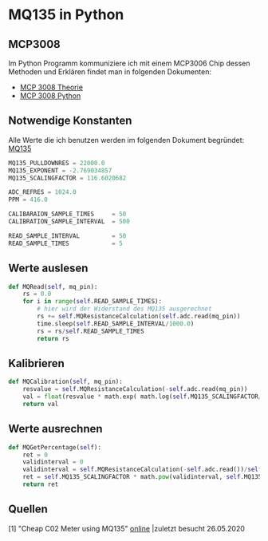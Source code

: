 # MQ135 in Python

## MCP3008

Im Python Programm kommuniziere ich mit einem MCP3006 Chip dessen Methoden und Erklären findet man in folgenden Dokumenten:

* [MCP 3008 Theorie](https://github.com/dkupert-tgm/SYT_SWISS-ARMY-KNIFE/blob/master/MCP3008.md)
* [MCP 3008 Python](https://github.com/dkupert-tgm/SYT_SWISS-ARMY-KNIFE/blob/master/Python_MCP3008.md)

## Notwendige Konstanten

Alle Werte die ich benutzen werden im folgenden Dokument begründet: [MQ135](https://github.com/dkupert-tgm/SYT_SWISS-ARMY-KNIFE/blob/master/MQ135.md)

```python
MQ135_PULLDOWNRES = 22000.0
MQ135_EXPONENT = -2.769034857
MQ135_SCALINGFACTOR = 116.6020682

ADC_REFRES = 1024.0
PPM = 416.0

CALIBARAION_SAMPLE_TIMES     = 50
CALIBRATION_SAMPLE_INTERVAL  = 500      

READ_SAMPLE_INTERVAL         = 50       
READ_SAMPLE_TIMES            = 5  
```

## Werte auslesen

```python
def MQRead(self, mq_pin):
    rs = 0.0
    for i in range(self.READ_SAMPLE_TIMES):
        # hier wird der Widerstand des MQ135 ausgerechnet
        rs += self.MQResistanceCalculation(self.adc.read(mq_pin))
        time.sleep(self.READ_SAMPLE_INTERVAL/1000.0)
        rs = rs/self.READ_SAMPLE_TIMES
        return rs
```

## Kalibrieren

```python
def MQCalibration(self, mq_pin):
    resvalue = self.MQResistanceCalculation(-self.adc.read(mq_pin))
    val = float(resvalue * math.exp( math.log(self.MQ135_SCALINGFACTOR/self.PPM) / self.MQ135_EXPONENT))
    return val
```

## Werte ausrechnen

```python
def MQGetPercentage(self):
    ret = 0
    validinterval = 0
    validinterval = self.MQResistanceCalculation(-self.adc.read())/self.Ro
    ret = self.MQ135_SCALINGFACTOR * math.pow(validinterval, self.MQ135_EXPONENT)
    return ret
```

## Quellen

[1] "Cheap C02 Meter using MQ135" [online](http://davidegironi.blogspot.com/2014/01/cheap-co2-meter-using-mq135-sensor-with.html) |zuletzt besucht 26.05.2020

